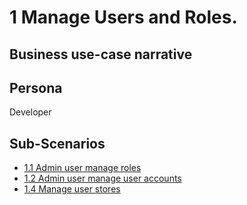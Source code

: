# 1 Manage Users and Roles. 

## Business use-case narrative


## Persona
Developer

## Sub-Scenarios
- [1.1 Admin user manage roles](1.1-admin-user-manage-roles/README.md)
- [1.2 Admin user manage user accounts](1.2-admin-user-manage-user-accounts/README.md)
- [1.4 Manage user stores](1.4-manage-user-stores/README.md)

